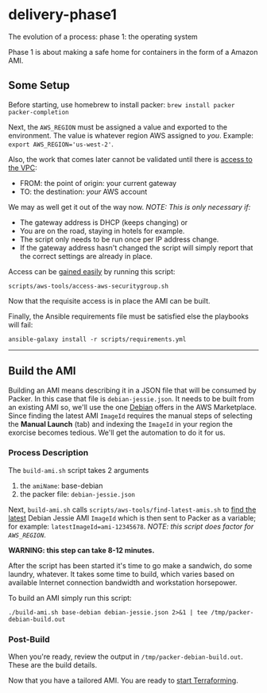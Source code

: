 # delivery-phase1
The evolution of a process: phase 1: the operating system

Phase 1 is about making a safe home for containers in the form of a Amazon AMI. 

## Some Setup
Before starting, use homebrew to install packer: `brew install packer packer-completion`

Next, the `AWS_REGION` must be assigned a value and exported to the environment. The value is whatever region AWS assigned to _you_. Example: `export AWS_REGION='us-west-2'`.

Also, the work that comes later cannot be validated until there is [access to the VPC]:

* FROM: the point of origin: your current gateway
* TO: the destination: _your_ AWS account

We may as well get it out of the way now. _NOTE: This is only necessary if:_ 

* The gateway address is DHCP (keeps changing) or 
* You are on the road, staying in hotels for example. 
* The script only needs to be run once per IP address change. 
* If the gateway address hasn't changed the script will simply report that the correct settings are already in place. 

Access can be [gained easily] by running this script:

`scripts/aws-tools/access-aws-securitygroup.sh`

Now that the requisite access is in place the AMI can be built.

Finally, the Ansible requirements file must be satisfied else the playbooks will fail:

`ansible-galaxy install -r scripts/requirements.yml`

***
## Build the AMI
Building an AMI means describing it in a JSON file that will be consumed by Packer. In this case that file is `debian-jessie.json`. It needs to be built from an existing AMI so, we'll use the one [Debian] offers in the AWS Marketplace. Since finding the latest AMI `ImageId` requires the manual steps of selecting the **Manual Launch** (tab) and indexing the  `ImageId` in your region the exorcise becomes tedious. We'll get the automation to do it for us.

### Process Description
The `build-ami.sh` script takes 2 arguments

1. the `amiName`: base-debian
2. the packer file: `debian-jessie.json`

Next, `build-ami.sh` calls `scripts/aws-tools/find-latest-amis.sh` to [find the latest] Debian Jessie AMI `ImageId` which is then sent to Packer as a variable; for example: `latestImageId=ami-12345678`. _NOTE: this script does factor for `AWS_REGION`_.

**WARNING: this step can take 8-12 minutes.**

After the script has been started it's time to go make a sandwich, do some laundry, whatever. It takes some time to build, which varies based on available Internet connection bandwidth and workstation horsepower. 

To build an AMI simply run this script:

`./build-ami.sh base-debian debian-jessie.json 2>&1 | tee /tmp/packer-debian-build.out`


### Post-Build
When you're ready, review the output in `/tmp/packer-debian-build.out`. These are the build details.

Now that you have a tailored AMI. You are ready to [start Terraforming].

[access to the VPC]:http://docs.aws.amazon.com/AWSEC2/latest/UserGuide/using-network-security.html#adding-security-group-rule
[gained easily]:https://github.com/todd-dsm/aws-tools/wiki/access-aws-securitygroup
[Debian]:https://aws.amazon.com/marketplace/pp/B00WUNJIEE?qid=1487285341617
[find the latest]:https://github.com/todd-dsm/aws-tools/wiki/find-latest-ami
[start Terraforming]:https://github.com/todd-dsm/process-ph3

